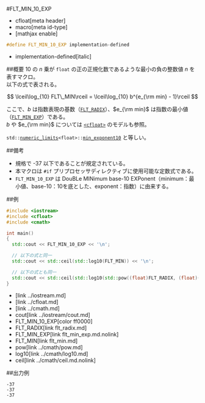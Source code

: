 #FLT_MIN_10_EXP
* cfloat[meta header]
* macro[meta id-type]
* [mathjax enable]

```cpp
#define FLT_MIN_10_EXP implementation-defined
```
* implementation-defined[italic]

##概要
$10$ の $n$ 乗が `float` の正の正規化数であるような最小の負の整数値 $n$ を表すマクロ。  
以下の式で表される。

$$
\lceil\log_{10} FLT\_MIN\rceil = \lceil\log_{10} b^{e_{\rm min} - 1}\rceil
$$

ここで、$b$ は指数表現の基数（[`FLT_RADIX`](flt_radix.md)）、$e_{\rm min}$ は指数の最小値（[`FLT_MIN_EXP`](flt_min_exp.md.nolink)）である。  
$b$ や $e_{\rm min}$ については [`<cfloat>`](../cfloat.md) のモデルも参照。

`std::`[`numeric_limits`](/reference/limits/numeric_limits.md)`<float>::`[`min_exponent10`](/reference/limits/numeric_limits/min_exponent10.md) と等しい。


##備考
- 規格で -37 以下であることが規定されている。
- 本マクロは `#if` プリプロセッサディレクティブに使用可能な定数式である。
- `FLT_MIN_10_EXP` は DouBLe MINimum base-10 EXPonent（minimum：最小値、base-10：10を底とした、exponent：指数）に由来する。


##例
```cpp
#include <iostream>
#include <cfloat>
#include <cmath>

int main()
{
  std::cout << FLT_MIN_10_EXP << '\n';

  // 以下の式と同一
  std::cout << std::ceil(std::log10(FLT_MIN)) << '\n';

  // 以下の式とも同一
  std::cout << std::ceil(std::log10(std::pow((float)FLT_RADIX, (float)(FLT_MIN_EXP - 1)))) << '\n';
}
```
* <iostream>[link ../iostream.md]
* <cfloat>[link ../cfloat.md]
* <cmath>[link ../cmath.md]
* cout[link ../iostream/cout.md]
* FLT_MIN_10_EXP[color ff0000]
* FLT_RADIX[link flt_radix.md]
* FLT_MIN_EXP[link flt_min_exp.md.nolink]
* FLT_MIN[link flt_min.md]
* pow[link ../cmath/pow.md]
* log10[link ../cmath/log10.md]
* ceil[link ../cmath/ceil.md.nolink]

##出力例
```
-37
-37
-37
```
